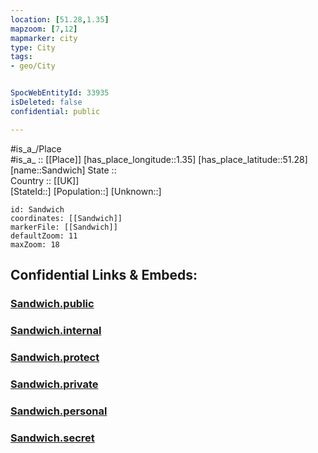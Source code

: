 ```yaml
---
location: [51.28,1.35] 
mapzoom: [7,12] 
mapmarker: city 
type: City
tags:
- geo/City


SpocWebEntityId: 33935
isDeleted: false
confidential: public

---
```

#is_a_/Place  
#is_a_ :: [[Place]] 
[has_place_longitude::1.35] 
[has_place_latitude::51.28] 
[name::Sandwich] 
State ::  
Country :: [[UK]]  
[StateId::] 
[Population::] 
[Unknown::] 


```leaflet
id: Sandwich
coordinates: [[Sandwich]] 
markerFile: [[Sandwich]] 
defaultZoom: 11 
maxZoom: 18
```


## Confidential Links & Embeds: 

### [Sandwich.public](/_public/\Earth\Continent\Europe\Europe~North\UK\England\Regions~England\South_East_England\Kent\cities~Kent\Dover\cities~DoverSandwich.public.md) 

### [Sandwich.internal](/_internal/\Earth\Continent\Europe\Europe~North\UK\England\Regions~England\South_East_England\Kent\cities~Kent\Dover\cities~DoverSandwich.internal.md) 

### [Sandwich.protect](/_protect/\Earth\Continent\Europe\Europe~North\UK\England\Regions~England\South_East_England\Kent\cities~Kent\Dover\cities~DoverSandwich.protect.md) 

### [Sandwich.private](/_private/\Earth\Continent\Europe\Europe~North\UK\England\Regions~England\South_East_England\Kent\cities~Kent\Dover\cities~DoverSandwich.private.md) 

### [Sandwich.personal](/_personal/\Earth\Continent\Europe\Europe~North\UK\England\Regions~England\South_East_England\Kent\cities~Kent\Dover\cities~DoverSandwich.personal.md) 

### [Sandwich.secret](/_secret/\Earth\Continent\Europe\Europe~North\UK\England\Regions~England\South_East_England\Kent\cities~Kent\Dover\cities~DoverSandwich.secret.md)

